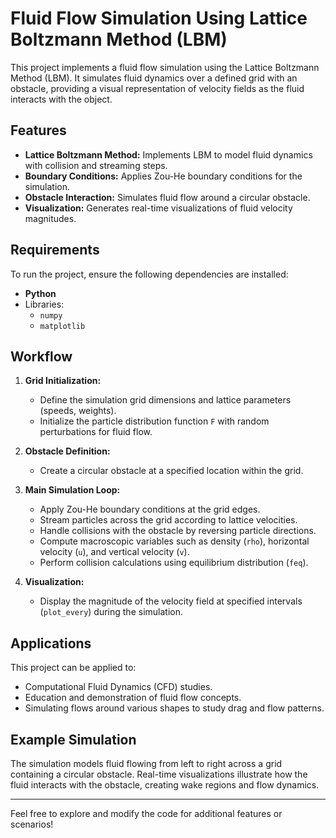 # Fluid Flow Simulation Using Lattice Boltzmann Method (LBM)

This project implements a fluid flow simulation using the Lattice Boltzmann Method (LBM). It simulates fluid dynamics over a defined grid with an obstacle, providing a visual representation of velocity fields as the fluid interacts with the object.

## Features

- **Lattice Boltzmann Method:** Implements LBM to model fluid dynamics with collision and streaming steps.
- **Boundary Conditions:** Applies Zou-He boundary conditions for the simulation.
- **Obstacle Interaction:** Simulates fluid flow around a circular obstacle.
- **Visualization:** Generates real-time visualizations of fluid velocity magnitudes.

## Requirements

To run the project, ensure the following dependencies are installed:

- **Python**
- Libraries:
  - `numpy`
  - `matplotlib`

## Workflow

1. **Grid Initialization:**
   - Define the simulation grid dimensions and lattice parameters (speeds, weights).
   - Initialize the particle distribution function `F` with random perturbations for fluid flow.

2. **Obstacle Definition:**
   - Create a circular obstacle at a specified location within the grid.

3. **Main Simulation Loop:**
   - Apply Zou-He boundary conditions at the grid edges.
   - Stream particles across the grid according to lattice velocities.
   - Handle collisions with the obstacle by reversing particle directions.
   - Compute macroscopic variables such as density (`rho`), horizontal velocity (`u`), and vertical velocity (`v`).
   - Perform collision calculations using equilibrium distribution (`feq`).

4. **Visualization:**
   - Display the magnitude of the velocity field at specified intervals (`plot_every`) during the simulation.

## Applications

This project can be applied to:

- Computational Fluid Dynamics (CFD) studies.
- Education and demonstration of fluid flow concepts.
- Simulating flows around various shapes to study drag and flow patterns.

## Example Simulation

The simulation models fluid flowing from left to right across a grid containing a circular obstacle. Real-time visualizations illustrate how the fluid interacts with the obstacle, creating wake regions and flow dynamics.

---

Feel free to explore and modify the code for additional features or scenarios!


